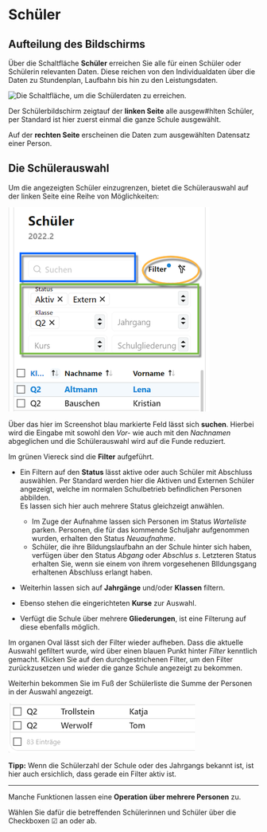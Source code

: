 # Schüler

## Aufteilung des Bildschirms
Über die Schaltfläche **Schüler** erreichen Sie alle für einen Schüler oder Schülerin relevanten Daten. Diese reichen von den Individualdaten über die Daten zu Stundenplan, Laufbahn bis hin zu den Leistungsdaten.  

![Die Schaltfläche, um die Schülerdaten zu erreichen.](./graphics/SVWS_schueler_schaltfläche.png "Klicken Sie auf Schüler.")

Der Schülerbildschirm zeigtauf der **linken Seite** alle ausgew#hlten Schüler, per Standard ist hier zuerst einmal die ganze Schule ausgewählt.

Auf der **rechten Seite** erscheinen die Daten zum ausgewählten Datensatz einer Person.

## Die Schülerauswahl

Um die angezeigten Schüler einzugrenzen, bietet die Schülerauswahl auf der linken Seite eine Reihe von Möglichkeiten:

![Filterung von Schülern und Schülerinnen](./graphics/SVWS_schueler_auswahlFiltern.png "Möglichkeiten zum Suchen und Filtern von Schülern und Schülerinnen.")

Über das hier im Screenshot blau markierte Feld lässt sich **suchen**. Hierbei wird die Eingabe mit sowohl den *Vor-* wie auch mit den *Nachnamen* abgeglichen und die Schülerauswahl wird auf die Funde reduziert.

Im grünen Viereck sind die **Filter** aufgeführt.
* Ein Filtern auf den **Status** lässt aktive oder auch Schüler mit Abschluss auswählen. Per Standard werden hier die Aktiven und Externen Schüler angezeigt, welche im normalen Schulbetrieb befindlichen Personen abbilden.
<br />Es lassen sich hier auch mehrere Status gleichzeigt anwählen.

  * Im Zuge der Aufnahme lassen sich Personen im Status *Warteliste* parken. Personen, die für das kommende Schuljahr aufgenommen wurden, erhalten den Status *Neuaufnahme*.
  * Schüler, die ihre Bildungslaufbahn an der Schule hinter sich haben, verfügen über den Status *Abgang* oder *Abschlus s*. Letzteren Status erhalten Sie, wenn sie einem von ihrem vorgesehenen BIldungsgang erhaltenen Abschluss erlangt haben.

* Weiterhin lassen sich auf **Jahrgänge** und/oder **Klassen** filtern.
* Ebenso stehen die eingerichteten **Kurse** zur Auswahl.
* Verfügt die Schule über mehrere **Gliederungen**, ist eine Filterung auf diese ebenfalls möglich.

Im organen Oval lässt sich der Filter wieder aufheben. Dass die aktuelle Auswahl gefiltert wurde, wird über einen blauen Punkt hinter *Filter* kenntlich gemacht. Klicken Sie auf den durchgestrichenen Filter, um den Filter zurückzusetzen und wieder die ganze Schule angezeigt zu bekommen.

  Weiterhin bekommen Sie im Fuß der Schülerliste die Summe der Personen in der Auswahl angezeigt.

  ![Schülersumme im Fuß](./graphics/SVWS_schueler_auswahlSumme.png "Die Schülersumme wird im Fuß angezeigt.")

  **Tipp:** Wenn die Schülerzahl der Schule oder des Jahrgangs bekannt ist, ist hier auch ersichlich, dass gerade ein Filter aktiv ist.

  ----

  Manche Funktionen lassen eine **Operation über mehrere Personen** zu.

  Wählen Sie dafür die betreffenden Schülerinnen und Schüler über die Checkboxen ☑ an oder ab.